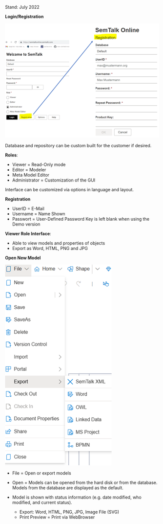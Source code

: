 Stand: July 2022

**Login/Registration**

![alt text](images/LoginRegister.png)

Database and repository can be custom built for the customer if desired.

**Roles**:

* Viewer = Read-Only mode
* Editor = Modeler
* Meta Model Editor
* Administrator = Customization of the GUI

Interface can be customized via options in language and layout.

**Registration**
* UserID = E-Mail
* Username = Name Shown
* Passwort = User-Defined Password
Key is left blank when using the Demo version 

**Viewer Role Interface**:

* Able to view models and properties of objects
* Export as Word, HTML, PNG and JPG

**Open New Model**

![alt text](images/Export.png)

* File = Open or export models
* Open = Models can be opened from the hard disk or from the database. Models from the database are displayed as the default.
* Model is shown with status information (e.g. date modified, who modified, and current status).

  - Export: Word, HTML, PNG, JPG, Image File (SVG)
  - Print Preview = Print via WebBrowser
